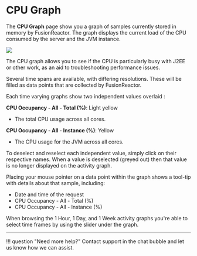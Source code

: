 # CPU Graph

The **CPU Graph** page show you a graph of samples currently stored in
memory by FusionReactor. The graph displays the current load of the CPU
consumed by the server and the JVM instance.

![](/frdocs/attachments/245552248/245552258.png)

The CPU graph allows you to see if the CPU is particularly busy with
J2EE or other work, as an aid to troubleshooting performance issues.

Several time spans are available, with differing resolutions. These will
be filled as data points that are collected by FusionReactor.

Each time varying graphs show two independent values overlaid : 

**CPU Occupancy - All - Total (%)**: Light yellow

* The total CPU usage across all cores.

**CPU Occupancy - All - Instance (%)**: Yellow 

* The CPU usage for the JVM across all cores.

To deselect and reselect each independent value, simply
click on their respective names. When a value is deselected (greyed
out) then that value is no longer displayed on the activity graph.

Placing your mouse pointer on a data point within the graph shows a
tool-tip with details about that sample, including:

* Date and time of the request
* CPU Occupancy - All - Total (%)
* CPU Occupancy - All - Instance (%)

When browsing the 1 Hour, 1 Day, and 1 Week activity graphs you're able
to select time frames by using the slider under the graph.


___

!!! question "Need more help?"
    Contact support in the chat bubble and let us know how we can assist.